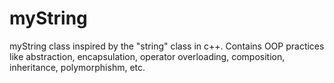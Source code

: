 # myString
myString class inspired by the "string" class in c++.
Contains OOP practices like abstraction, encapsulation, operator overloading, composition, inheritance, polymorphishm, etc.
